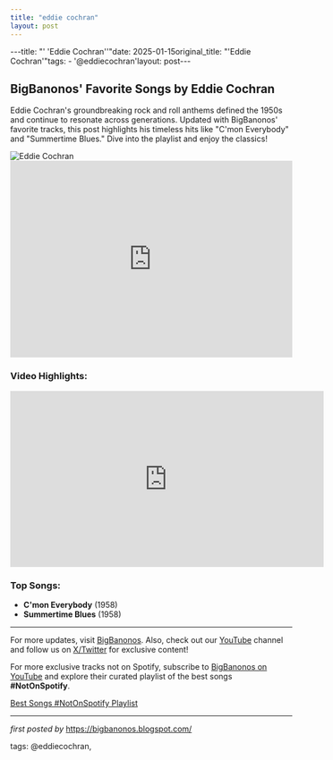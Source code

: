 ```yaml
---
title: "eddie cochran"
layout: post
---
```

---title: "' 'Eddie Cochran''"date: 2025-01-15original_title: "'Eddie Cochran'"tags:  - '@eddiecochran'layout: post---<h2 >BigBanonos' Favorite Songs by Eddie Cochran</h2> <!-- Introductory Text --><p >Eddie Cochran's groundbreaking rock and roll anthems defined the 1950s and continue to resonate across generations. Updated with BigBanonos' favorite tracks, this post highlights his timeless hits like "C'mon Everybody" and "Summertime Blues." Dive into the playlist and enjoy the classics!</p> <!-- Featured Image --><div > <img src="https://i.scdn.co/image/ab67616d0000b2734a64741e1fb3df563bdacdd5" alt="Eddie Cochran"></div> <!-- Spotify Playlist Embed --><div > <iframe src="https://open.spotify.com/embed/playlist/4QzzVSv2OknYqFxGpUcnjn?utm_source=generator" width="100%" height="352" frameborder="0" allow="autoplay; clipboard-write; encrypted-media; fullscreen; picture-in-picture" loading="lazy"></iframe></div> <!-- YouTube Video Embed --><h3 >Video Highlights:</h3><div > <iframe width="560" height="315" src="https://www.youtube.com/embed/ncbdW9bI27o?list=PLtuNtuTatqI1PgF7-Ld5rGEHiOP00NMRJ" frameborder="0" allowfullscreen></iframe></div> <!-- Song List --><h3 >Top Songs:</h3><ul > <li><strong>C'mon Everybody</strong> (1958)</li> <li><strong>Summertime Blues</strong> (1958)</li></ul> <!-- Footer Links --><hr /><p >For more updates, visit <a href="https://bigbanonos.blogspot.com/" target="_blank">BigBanonos</a>. Also, check out our <a href="https://www.youtube.com/@BigBanonos" target="_blank">YouTube</a> channel and follow us on <a href="https://x.com/bigbanonos" target="_blank">X/Twitter</a> for exclusive content!</p><!--Subscribe and Playlist Links--><div>    <p>For more exclusive tracks not on Spotify, subscribe to <a href="https://www.youtube.com/@BigBanonos" target="_blank">BigBanonos on YouTube</a> and explore their curated playlist of the best songs <strong>#NotOnSpotify</strong>.</p>    <p><a href="https://www.youtube.com/playlist?list=PLtuNtuTatqI0kFahUCbtbfenC_ET5O_tr" target="_blank">Best Songs #NotOnSpotify Playlist<br /></a></p></div><hr /><p><em>first posted by</em> <a href="https://bigbanonos.blogspot.com/" rel="noopener" target="_new">https://bigbanonos.blogspot.com/</a></p><p>tags: @eddiecochran,</p>
